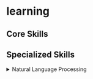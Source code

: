 # learning

## Core Skills



## Specialized Skills
<details>
  <summary>Natural Language Processing </summary>
|Material|Status|
|---|---|
|[CMU Low-resource NLP Bootcamp 2020](https://www.youtube.com/playlist?list=PL8PYTP1V4I8A1CpCzURXAUa6H4HO7PF2c)||\
</details>
